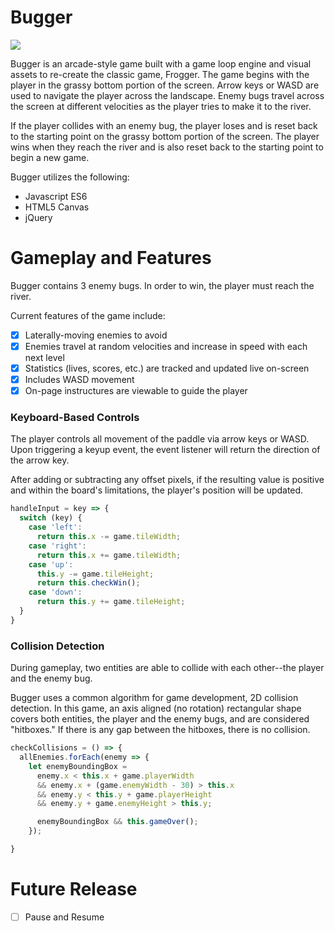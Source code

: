 # Bugger

![](demo/bugger-example.gif)

Bugger is an arcade-style game built with a game loop engine and visual assets to re-create the classic game, Frogger. The game begins with the player in the grassy bottom portion of the screen. Arrow keys or WASD are used to navigate the player across the landscape. Enemy bugs travel across the screen at different velocities as the player tries to make it to the river.

If the player collides with an enemy bug, the player loses and is reset back to the starting point on the grassy bottom portion of the screen. The player wins when they reach the river and is also reset back to the starting point to begin a new game.


Bugger utilizes the following:
* Javascript ES6
* HTML5 Canvas
* jQuery

# Gameplay and Features

Bugger contains 3 enemy bugs. In order to win, the player must reach the river.

Current features of the game include:
-[X] Laterally-moving enemies to avoid
-[X] Enemies travel at random velocities and increase in speed with each next level
-[X] Statistics (lives, scores, etc.) are tracked and updated live on-screen
-[X] Includes WASD movement
-[X] On-page instructures are viewable to guide the player

### Keyboard-Based Controls

The player controls all movement of the paddle via arrow keys or WASD. Upon triggering a keyup event, the event listener will return the direction of the arrow key.

After adding or subtracting any offset pixels, if the resulting value is positive and within the board's limitations, the player's position will be updated.

```javascript
handleInput = key => {
  switch (key) {
    case 'left':
      return this.x -= game.tileWidth;
    case 'right':
      return this.x += game.tileWidth;
    case 'up':
      this.y -= game.tileHeight;
      return this.checkWin();
    case 'down':
      return this.y += game.tileHeight;
  }
}
```

### Collision Detection

  During gameplay, two entities are able to collide with each other--the player and the enemy bug.

  Bugger uses a common algorithm for game development, 2D collision detection. In this game, an axis aligned (no rotation) rectangular shape covers both entities, the player and the enemy bugs, and are considered "hitboxes." If there is any gap between the hitboxes, there is no collision. 

  ```javascript
  checkCollisions = () => {
    allEnemies.forEach(enemy => {
      let enemyBoundingBox =
        enemy.x < this.x + game.playerWidth
        && enemy.x + (game.enemyWidth - 30) > this.x
        && enemy.y < this.y + game.playerHeight
        && enemy.y + game.enemyHeight > this.y;

        enemyBoundingBox && this.gameOver();
      });

  }
  ```

# Future Release
- [ ] Pause and Resume
